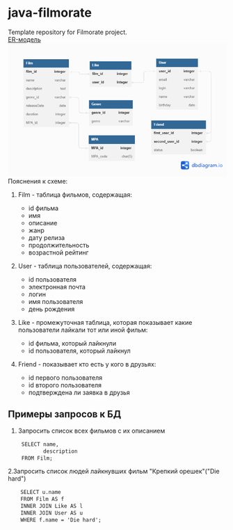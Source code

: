 # java-filmorate
Template repository for Filmorate project.  
[ER-модель](https://github.com/PakSemen/java-filmorate/blob/add_database/Sheme.png)  
![схема](/Sheme.png)
Пояснения к схеме:   
1. Film - таблица фильмов, содержащая:
    - id фильма
    - имя
    - описание
    - жанр
    - дату релиза
    - продолжительность
    - возрастной рейтинг

2. User - таблица пользователей, содержащая:  
    - id пользователя
    - электронная почта
    - логин
    - имя пользователя
    - день рождения
3. Like - промежуточная таблица, которая показывает какие пользователи лайкали тот или иной фильм:  
    - id фильма, который лайкнули
    - id пользователя, который лайкнул

5. Friend - показывает кто есть у кого в друзьях:
   - id первого пользователя
   - id второго пользователя
   - подтверждена ли заявка в друзья

## Примеры запросов к БД ##
1. Запросить список всех фильмов с их описанием

        SELECT name,
               description
        FROM Film;

2.Запросить список людей лайкнувших фильм "Крепкий орешек"("Die hard")  

        SELECT u.name
        FROM Film AS f
        INNER JOIN Like AS l
        INNER JOIN User AS u
        WHERE f.name = 'Die hard';

